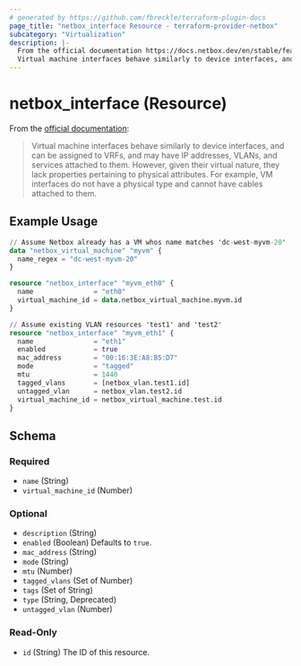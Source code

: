 ```yaml
---
# generated by https://github.com/fbreckle/terraform-plugin-docs
page_title: "netbox_interface Resource - terraform-provider-netbox"
subcategory: "Virtualization"
description: |-
  From the official documentation https://docs.netbox.dev/en/stable/features/virtualization/#interfaces:
  Virtual machine interfaces behave similarly to device interfaces, and can be assigned to VRFs, and may have IP addresses, VLANs, and services attached to them. However, given their virtual nature, they lack properties pertaining to physical attributes. For example, VM interfaces do not have a physical type and cannot have cables attached to them.
---
```


# netbox_interface (Resource)

From the [official documentation](https://docs.netbox.dev/en/stable/features/virtualization/#interfaces):

> Virtual machine interfaces behave similarly to device interfaces, and can be assigned to VRFs, and may have IP addresses, VLANs, and services attached to them. However, given their virtual nature, they lack properties pertaining to physical attributes. For example, VM interfaces do not have a physical type and cannot have cables attached to them.

## Example Usage

```terraform
// Assume Netbox already has a VM whos name matches 'dc-west-myvm-20'
data "netbox_virtual_machine" "myvm" {
  name_regex = "dc-west-myvm-20"
}

resource "netbox_interface" "myvm_eth0" {
  name               = "eth0"
  virtual_machine_id = data.netbox_virtual_machine.myvm.id
}

// Assume existing VLAN resources 'test1' and 'test2'
resource "netbox_interface" "myvm_eth1" {
  name               = "eth1"
  enabled            = true
  mac_address        = "00:16:3E:A8:B5:D7"
  mode               = "tagged"
  mtu                = 1440
  tagged_vlans       = [netbox_vlan.test1.id]
  untagged_vlan      = netbox_vlan.test2.id
  virtual_machine_id = netbox_virtual_machine.test.id
}
```

<!-- schema generated by tfplugindocs -->
## Schema

### Required

- `name` (String)
- `virtual_machine_id` (Number)

### Optional

- `description` (String)
- `enabled` (Boolean) Defaults to `true`.
- `mac_address` (String)
- `mode` (String)
- `mtu` (Number)
- `tagged_vlans` (Set of Number)
- `tags` (Set of String)
- `type` (String, Deprecated)
- `untagged_vlan` (Number)

### Read-Only

- `id` (String) The ID of this resource.


